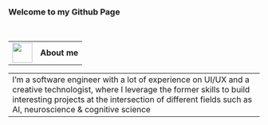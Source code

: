### Welcome to my Github Page
<br />
<table>
  <tr>
    <td>
      <img src="https://github.com/alinvdu/alinvdu/assets/16021447/88a658aa-e4a6-4ea0-8d87-d9edac2d3511" width="40">
    </td>
    <td style="vertical-align:middle;">
      <strong>About me</strong>
    </td>
  </tr>
</table>
<table>
  <tr><td>
I’m a software engineer with a lot of experience on UI/UX and a creative technologist, where I leverage the former skills to build interesting projects at the intersection of different fields such as AI, neuroscience & cognitive science</td>
  </tr>
</table>
